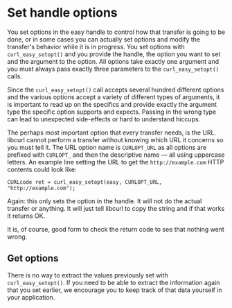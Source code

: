 # Set handle options

You set options in the easy handle to control how that transfer is going to be
done, or in some cases you can actually set options and modify the transfer's
behavior while it is in progress. You set options with `curl_easy_setopt()`
and you provide the handle, the option you want to set and the argument to the
option. All options take exactly one argument and you must always pass exactly
three parameters to the `curl_easy_setopt()` calls.

Since the `curl_easy_setopt()` call accepts several hundred different options
and the various options accept a variety of different types of arguments, it
is important to read up on the specifics and provide exactly the argument
type the specific option supports and expects. Passing in the wrong type can
lead to unexpected side-effects or hard to understand hiccups.

The perhaps most important option that every transfer needs, is the URL.
libcurl cannot perform a transfer without knowing which URL it concerns so you
must tell it. The URL option name is `CURLOPT_URL` as all options are prefixed
with `CURLOPT_` and then the descriptive name — all using uppercase
letters. An example line setting the URL to get the `http://example.com` HTTP
contents could look like:

    CURLcode ret = curl_easy_setopt(easy, CURLOPT_URL, "http://example.com");

Again: this only sets the option in the handle. It will not do the actual
transfer or anything. It will just tell libcurl to copy the string and if that
works it returns OK.

It is, of course, good form to check the return code to see that nothing went
wrong.

## Get options

There is no way to extract the values previously set with
`curl_easy_setopt()`. If you need to be able to extract the information again
that you set earlier, we encourage you to keep track of that data yourself in
your application.

